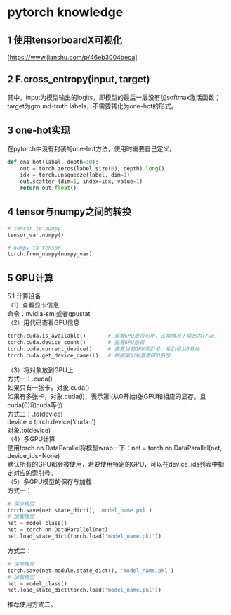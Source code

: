 # pytorch knowledge
## 1 使用tensorboardX可视化   
[https://www.jianshu.com/p/46eb3004beca]
## 2 F.cross_entropy(input, target)  
其中，input为模型输出的logits，即模型的最后一层没有加softmax激活函数；  
target为ground-truth labels，不需要转化为one-hot的形式。  
## 3 one-hot实现  
在pytorch中没有封装的one-hot方法，使用时需要自己定义。   
```python
def one_hot(label, depth=10):
    out = torch.zeros(label.size(0), depth).long()
    idx = torch.unsqueeze(label, dim=1)
    out.scatter_(dim=1, index=idx, value=1)
    return out.float()
```
## 4 tensor与numpy之间的转换
```python
# tensor to numpy
tensor_var.numpy()

# numpy to tensor
torch.from_numpy(numpy_var)
```
## 5 GPU计算
5.1 计算设备  
（1）查看显卡信息  
命令：nvidia-smi或者gpustat  
（2）用代码查看GPU信息  
```python
torch.cuda.is_available()       # 查看GPU是否可用，正常情况下输出为True
torch.cuda.device_count()       # 查看GPU数目
torch.cuda.current_device()     # 查看当前GPU索引号，索引号从0开始
torch.cuda.get_device_name(i)   # 根据索引号查看GPU名字
```
（3）将对象放到GPU上  
方式一：.cuda()  
如果只有一张卡，对象.cuda()  
如果有多张卡，对象.cuda(i)，表示第i(从0开始)张GPU和相应的显存，且cuda(0)和cuda等价  
方式二：.to(device)  
device = torch.device('cuda:i')  
对象.to(device)  
（4）多GPU计算  
使用torch.nn.DataParallel将模型wrap一下：net = torch.nn.DataParallel(net, device_ids=None)  
默认所有的GPU都会被使用，若要使用特定的GPU，可以在device_ids列表中指定对应的索引号。  
（5）多GPU模型的保存与加载  
方式一：  
```python
# 保存模型
torch.save(net.state_dict(), 'model_name.pkl')
# 加载模型
net = model_class()
net = torch.nn.DataParallel(net)
net.load_state_dict(torch.load('model_name.pkl'))
```
方式二：  
```python
# 保存模型
torch.save(net.module.state_dict(), 'model_name.pkl')
# 加载模型
net = model_class()
net.load_state_dict(torch.load('model_name.pkl'))
```
推荐使用方式二。  


